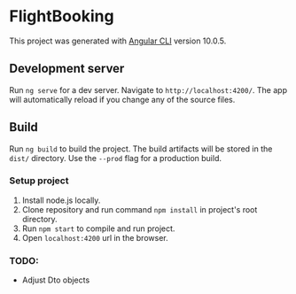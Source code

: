 # FlightBooking

This project was generated with [Angular CLI](https://github.com/angular/angular-cli) version 10.0.5.

## Development server

Run `ng serve` for a dev server. Navigate to `http://localhost:4200/`. The app will automatically reload if you change any of the source files.

## Build

Run `ng build` to build the project. The build artifacts will be stored in the `dist/` directory. Use the `--prod` flag for a production build.

### Setup project
1) Install node.js locally.
2) Clone repository and run command ```npm install``` in project's root directory. 
3) Run ```npm start``` to compile and run project.
4) Open ```localhost:4200``` url in the browser.

### TODO:
- Adjust Dto objects
